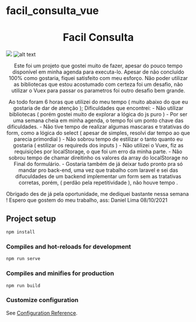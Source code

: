 # facil_consulta_vue
<h1 align="center">Facil Consulta</h1>

![](https://media.giphy.com/media/3OtcGVbyaovaoRJn21/giphy.gif)
![alt text](https://res.cloudinary.com/practicaldev/image/fetch/s--vbEQHpsU--/c_imagga_scale,f_auto,fl_progressive,h_420,q_auto,w_1000/https://dev-to-uploads.s3.amazonaws.com/i/vg0v5vm9a0c1ix6mdp9s.png)

<p align="center">
Este foi um projeto que gostei muito de fazer, apesar do pouco tempo disponível em minha agenda para executa-lo.
Apesar de não concluído 100% como gostaria, fiquei satisfeito com meu esforço.
Não poder utilizar as bibliotecas que estou acostumado com certeza foi um desafio, não utilizar o Vuex para passar os parametros foi outro desafio bem grande.
</p>

<p align="center">
  Ao todo foram 6 horas que utilizei do meu tempo ( muito abaixo do que eu gostaria de dar de atenção );
  Dificuldades que encontrei: 
  - Não utilizar bibliotecas ( porém gostei muito de explorar a lógica do js  puro )
  - Por ser uma semana cheia em minha agenda, o tempo foi um ponto chave das dificuldades.
  - Não tive tempo de realizar algumas mascaras e tratativas do form, como a lógica do select ( apesar de simples, resolvi dar tempo ao que parecia primordial ) 
  - Não sobrou tempo de estilizar o tanto quanto eu gostaria ( estilizar os requireds dos inputs ) 
  - Não utilizei o Vuex, fiz as requisições por localStorage, o que foi um erro da minha parte.
  - Não sobrou tempo de chamar direitinho os valores da array do localStorage no Final do formulário.
  - Gostaria também de já deixar tudo pronto pra só mandar pro back-end, uma vez que trabalho com laravel e sei das difuculdades de um backend implementar um form sem as tratativas corretas, porém, ( perdão pela repetitividade ), não houve tempo .
</p>

Obrigado des de já pela oportunidade, me dediquei bastante nessa semana ! 
Espero que gostem do meu trabalho, ass: Daniel Lima 08/10/2021
## Project setup
```
npm install
```

### Compiles and hot-reloads for development
```
npm run serve
```

### Compiles and minifies for production
```
npm run build
```

### Customize configuration
See [Configuration Reference](https://cli.vuejs.org/config/).
